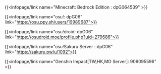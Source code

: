 {{<infopage/link name="Minecraft: Bedrock Edition : dpG064539" >}}

{{<infopage/link name="osu!: dpG06" link="https://osu.ppy.sh/users/19989687">}}

{{<infopage/link name="osu!droid: dpG06" link="https://osudroid.moe/profile.php?uid=279686">}}

{{<infopage/link name="osu!Sakuru Server : dpG06" link="https://sakuru.pw/u/1092">}}

{{<infopage/link name="Genshin Impact[TW,HK,MO Server]: 906095596" >}}

